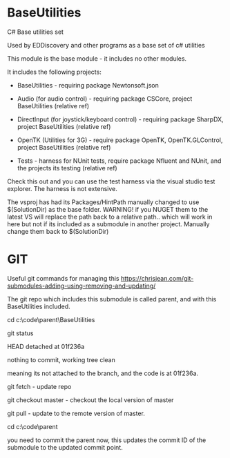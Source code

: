 # BaseUtilities
C# Base utilities set

Used by EDDiscovery and other programs as a base set of c# utilities

This module is the base module - it includes no other modules.

It includes the following projects:

* BaseUtilities - requiring package Newtonsoft.json
* Audio (for audio control) - requiring package CSCore, project BaseUtilities (relative ref)
* DirectInput (for joystick/keyboard control) - requiring package SharpDX, project BaseUtilities (relative ref)
* OpenTK (Utilities for 3G) - require package OpenTK, OpenTK.GLControl, project BaseUtilities (relative ref)

* Tests - harness for NUnit tests, require package Nfluent and NUnit, and the projects its testing (relative ref)

Check this out and you can use the test harness via the visual studio test explorer.  The harness is not extensive.  

The vsproj has had its Packages/HintPath manually changed to use $(SolutionDir) as the base folder.  WARNING! if you NUGET them to the latest VS will replace the path back to a relative path.. which will work in here but not if its included as a submodule in another project. Manually change them back to $(SolutionDir)

# GIT

Useful git commands for managing this https://chrisjean.com/git-submodules-adding-using-removing-and-updating/

The git repo which includes this submodule is called parent, and with this BaseUtilities included.

cd c:\code\parent\BaseUtilities

git status

HEAD detached at 01f236a

nothing to commit, working tree clean

meaning its not attached to the branch, and the code is at 01f236a.

git fetch       - update repo

git checkout master - checkout the local version of master

git pull - update to the remote version of master.

cd c:\code\parent

you need to commit the parent now, this updates the commit ID of the submodule to the updated commit point.
